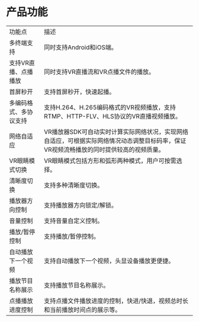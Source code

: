 # 产品功能

<table>
<tr>
    <td>功能点</td>
    <td>描述</td>
</tr>
<tr>
    <td>多终端支持</td>
    <td>同时支持Android和iOS端。</td>
</tr>
<tr>
    <td>支持VR直播、点播播放</td>
    <td>同时支持VR直播流和VR点播文件的播放。</td>
</tr>
<tr>
    <td>首屏秒开</td>
    <td>支持首屏秒开，快速起播。</td>
</tr> 
<tr>
    <td>多编码格式、多协议支持</td>
    <td>支持H.264、H.265编码格式的VR视频播放，支持RTMP、HTTP-FLV、HLS协议的VR直播视频播放。</td>
</tr> 
<tr>
    <td>网络自适应</td>
    <td>VR播放器SDK可自动实时计算实际网络状况，实现网络自适应，可根据实际网络情况动态调整目标码率，保证VR视频流畅播放的同时提供较高的视频质量。</td>
</tr>
<tr>
    <td>VR眼睛模式切换</td>
    <td>VR眼睛模式包括方形和弧形两种模式，用户可按需选择。</td>
</tr> 
<tr>
    <td>清晰度切换</td>
    <td>支持多种清晰度切换。</td>
</tr>
<tr>
    <td>播放器方向控制</td>
    <td>支持播放器方向锁定/解锁。</td>
</tr>
<tr>
    <td>音量控制</td>
    <td>支持音量自定义控制。</td>
</tr>     
<tr>
    <td>播放/暂停控制</td>
    <td>支持播放/暂停控制。</td>
</tr> 
<tr>
    <td>自动播放下一个视频</td>
    <td>支持自动播放下一个视频，头显设备播放更便捷。</td>
</tr>
<tr>
    <td>播放节目名称展示</td>
    <td>支持播放节目名称展示。</td>
</tr>
<tr>
    <td>点播播放进度控制</td>
    <td>支持点播文件播放进度的控制，快进/快退，视频总时长和当前播放时间点的展示等。</td>
</tr>                
</table>
